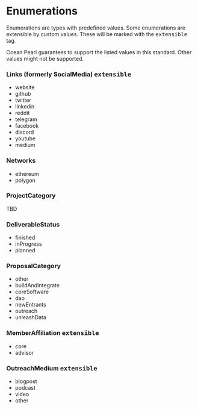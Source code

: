 # Enumerations
Enumerations are types with predefined values. Some enumerations are extensible by custom values. 
These will be marked with the <kbd>extensible</kbd> tag.

Ocean Pearl guarantees to support the listed values in this standard. Other values might not be supported.

### Links (formerly SocialMedia) <kbd>extensible</kbd>
- website
- github
- twitter
- linkedin
- reddit
- telegram
- facebook
- discord
- youtube
- medium

### Networks
- ethereum
- polygon

### ProjectCategory
TBD

### DeliverableStatus
- finished
- inProgress
- planned

### ProposalCategory
- other
- buildAndIntegrate
- coreSoftware
- dao
- newEntrants
- outreach
- unleashData

### MemberAffiliation <kbd>extensible</kbd>
- core
- advisor

### OutreachMedium <kbd>extensible</kbd>
- blogpost
- podcast
- video
- other
